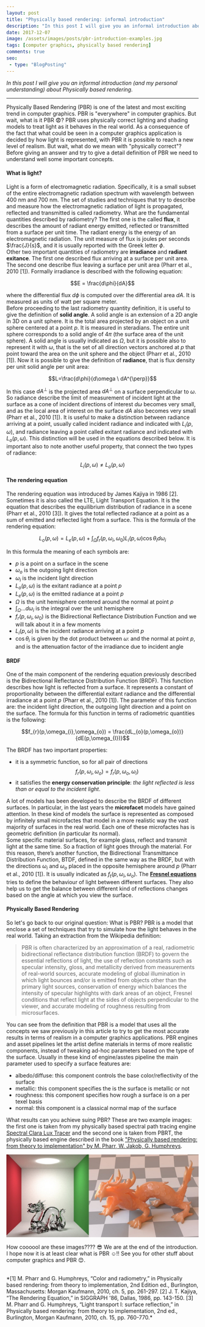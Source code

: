 ```yaml
---
layout: post
title: "Physically based rendering: informal introduction"
description: "In this post I will give you an informal introduction about Physically based rendering."
date: 2017-12-07
image: /assets/images/posts/pbr-introduction-examples.jpg
tags: [computer graphics, physically based rendering]
comments: true
seo:
 - type: "BlogPosting"
---
```


*In this post I will give you an informal introduction (and my personal understanding) about Physically based 
rendering.*

---

Physically Based Rendering (PBR) is one of the latest and most exciting trend in computer graphics. PBR is 
"everywhere" in computer graphics. But wait, what is it PBR :fearful:? PBR uses physically correct lighting and shading 
models to treat light as it behaves in the real world. 
 As a consequence of the fact that what could be seen in a computer graphics application is decided by how light is represented, with PBR
 it is possible to reach a new level of realism. But wait, what do we mean with "physically correct"?  
Before giving an answer and try to give a detail definition of PBR we need to understand well some important 
concepts.
  
  
#### **What is light?**
Light is a form of electromagnetic radiation. Specifically, it is a small subset of the entire electromagnetic
radiation spectrum with wavelength between 400 nm and 700 nm. The set of studies and techniques that try to describe and 
measure how the electromagnetic radiation of light is propagated, reflected and transmitted is called radiometry. What 
are the fundamental quantities described by radiometry? The first one is the called **flux**, it describes the amount
 of radiant energy emitted, reflected or transmitted from a surface per unit time. The radiant energy is the energy 
 of an electromagnetic radiation. The unit measure of flux is joules per seconds $\frac{J}{s}$, and it is usually reported with the Greek letter $\phi$.  
Other two important quantities of radiometry are **irradiance** and **radiant exitance**. The first one described flux 
arriving at a surface per unit area. The second one describe flux leaving a surface per unit area (Pharr et al., 2010 [1]). 
Formally irradiance is described with the following equation:

$$E = \frac{d\phi}{dA}$$

where the differential flux $d\phi$ is computed over the differential area $dA$. It is measured as units of watt
per square meter.  
Before proceeding to the last radiometry quantity definition, it is useful to give the definition of **solid angle**. A 
solid angle is an extension of a 2D angle in 3D on a unit sphere. It is the total area projected by an object on a unit 
sphere centered at a point $p$. It is measured in steradians. The entire unit sphere corresponds to a solid angle of $4\pi$ (the 
surface area of the unit sphere). A solid angle is usually indicated as $\Omega$, but it is possible also to represent 
it with $\omega$, that is the set of all direction vectors anchored at $p$ that point toward the area on the unit 
sphere and the object (Pharr et al., 2010 [1]).
Now it is possible to give the definition of **radiance**, that is flux density per unit solid angle per unit area:

$$L=\frac{d\phi}{d\omega \ dA^{\perp}}$$

In this case $dA^{\perp}$ is the projected area $dA^{\perp}$ on a surface perpendicular to $\omega$. So radiance describe 
the limit of measurement of incident light at the surface as a cone of incident directions of interest ${d\omega}$ becomes 
very small, and as the local area of interest on the surface $dA$ also becomes very small (Pharr et al., 2010 [1]). It is 
useful to make a distinction between radiance arriving at a point, usually called incident radiance and indicated with $L_{i}(p,\omega)$, 
and radiance leaving a point called exitant radiance and indicated with $L_{o}(p,\omega)$. This distinction will be used 
in the equations described below. It is important also to note another useful property, that connect 
the two types of radiance:

$$L_{i}(p,\omega) \neq L_{o}(p,\omega)$$
  
  
#### **The rendering equation**
The rendering equation was introduced by James Kajiya in 1986 [2]. Sometimes it is also called the LTE, Light Transport 
Equation. It is the equation that describes the equilibrium distribution of radiance in a scene (Pharr et al., 2010 [3]). It 
gives the total reflected radiance at a point as a sum of emitted and reflected light from a surface. This is the 
formula of the rendering equation:

$$L_{o}(p,\omega) = L_{e}(p,\omega) + \int_{\Omega}f_{r}(p,\omega_{i},\omega_{0})L_{i}(p,\omega)\cos\theta_{i}d\omega_{i}$$

In this formula the meaning of each symbols are:
* $p$ is a point on a surface in the scene
* $\omega_{o}$ is the outgoing light direction
* $\omega_{i}$ is the incident light direction
* $L_{o}(p,\omega)$ is the exitant radiance at a point $p$
* $L_{e}(p,\omega)$ is the emitted radiance at a point $p$
* $\Omega$ is the unit hemisphere centered around the normal at point $p$
* $\int_{\Omega}...d\omega_{i}$ is the integral over the unit hemisphere
* $f_{r}(p,\omega_{i},\omega_{0})$ is the Bidirectional Reflectance Distribution Function and we will talk about it in a few moments
* $L_{i}(p,\omega)$ is the incident radiance arriving at a point $p$
* $\cos\theta_{i}$ is given by the dot product between 𝜔: and the normal at point $p$, and is the attenuation factor of the 
irradiance due to incident angle
  
  
#### **BRDF**
One of the main component of the rendering equation previously described is the Bidirectional Reflectance Distribution 
Function (BRDF). This function describes how light is reflected from a surface. It represents a constant of proportionality 
between the differential exitant radiance and the differential irradiance at a point $p$ (Pharr et al., 2010 [1]). The 
parameter of this function are: the incident light direction, the outgoing light direction and a point on the surface. 
The formula for this function in terms of radiometric quantities is the following:

$$f_{r}(p,\omega_{i},\omega_{o}) = \frac{dL_{o}(p,\omega_{o})}{dE(p,\omega_{I})}$$

The BRDF has two important properties:
* it is a symmetric function, so for all pair of directions $$f_{r}(p,\omega_{i},\omega_{o}) = f_{r}(p,\omega_{o},\omega_{i})$$
* it satisfies the **energy conservation principle**: *the light reflected is less than or equal to the incident light*.

A lot of models has been developed to describe the BRDF of different surfaces. In particular, in the last years 
the **microfacet** models have gained attention. In these kind of models the surface is represented as composed by 
infinitely small microfactes that model in a more realistic way the vast majority of surfaces in the real world. Each 
one of these microfactes has is geometric definition (in particular its normal).  
Some specific material surfaces, for example glass, reflect and transmit light at the same time. So a fraction of light 
goes through the material. For this reason, there’s another function, the Bidirectional Transmittance Distribution 
Function, BTDF, defined in the same way as the BRDF, but with the directions $\omega_{i}$ and $\omega_{o}$ placed in the 
opposite hemisphere around $p$ (Pharr et al., 2010 [1]). It is usually indicated as $f_{t}(p,\omega_{i},\omega_{o})$.
The **[Fresnel equations](https://en.wikipedia.org/wiki/Fresnel_equations "Fresnel equations")** tries to define the 
behaviour of light between different surfaces. They also help us to get the balance between different kind of reflections 
changes based on the angle at which you view the surface.
  
  
#### **Physically Based Rendering**
So let's go back to our original question: What is PBR?
PBR is a model that enclose a set of techniques that try to simulate how the light behaves in the real world.
Taking an extraction from the Wikipedia definition:

>PBR is often characterized by an approximation of a real, radiometric bidirectional reflectance distribution function 
(BRDF) to govern the essential reflections of light, the use of reflection constants such as specular intensity, gloss, 
and metallicity derived from measurements of real-world sources, accurate modeling of global illumination in which light 
bounces and/or is emitted from objects other than the primary light sources, conservation of energy which balances the 
intensity of specular highlights with dark areas of an object, Fresnel conditions that reflect light at the sides of 
objects perpendicular to the viewer, and accurate modeling of roughness resulting from microsurfaces.

You can see from the definition that PBR is a model that uses all the concepts we saw previously in this article to try 
to get the most accurate results in terms of realism in a computer graphics applications. PBR engines and asset pipelines 
let the artist define materials in terms of more realistic components, instead of tweaking ad-hoc parameters based on the 
type of the surface. Usually in these kind of engine/asstes pipeline the main parameter used to specify a surface features are:

* albedo/diffuse: this component controls the base color/reflectivity of the surface
* metallic: this component specifies the is the surface is metallic or not
* roughness: this component specifies how rough a surface is on a per texel basis
* normal: this component is a classical normal map of the surface

What results can you achieve suing PBR? These are two example images: the first one is taken from my physically based 
spectral path tracing engine [Spectral Clara Lux Tracer](https://github.com/chicio/Spectral-Clara-Lux-Tracer "Spectral Clara Lux Tracer") 
and the second one is taken from PBRT, the physically based engine described in the 
book ["Physically based rendering: from theory to implementation" by M. Pharr, W. Jakob, G. Humphreys](http://www.pbrt.org "Physically based rendering: from theory to implementation by M. Pharr, W. Jakob, G. Humphreys").

![Pbr examples](/assets/images/posts/pbr-introduction-examples.jpg "Pbr examples")

How coooool are these images???? :sunglasses:
We are at the end of the introduction. I hope now it is at least clear what is PBR :relaxed:!! See you for other 
stuff about computer graphics and PBR :blush:.
  
<br/>  
*[1] M. Pharr and G. Humphreys, “Color and radiometry,” in Physically based rendering: from theory to implementation, 2nd Edition ed., Burlington, Massachusetts: Morgan Kaufmann, 2010, ch. 5, pp. 261-297.  
[2] J. T. Kajiya, “The Rendering Equation,” in SIGGRAPH '86, Dallas, 1986, pp. 143-150.  
[3] M. Pharr and G. Humphreys, “Light transport I: surface reflection,” in Physically based rendering: from theory to implementation, 2nd ed., Burlington, Morgan Kaufmann, 2010, ch. 15, pp. 760-770.*
